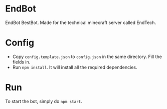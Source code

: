 # EndBot

EndBot BestBot. Made for the technical minecraft server called EndTech.

# Config

- Copy `config.template.json` to `config.json` in the same directory. Fill the fields in.
- Run `npm install`. It will install all the required dependencies.

# Run

To start the bot, simply do `npm start`. 
